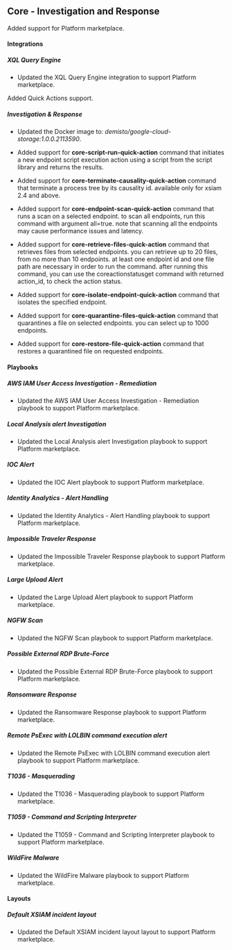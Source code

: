 ## Core - Investigation and Response

Added support for Platform marketplace.

#### Integrations

##### XQL Query Engine

- Updated the XQL Query Engine integration to support Platform marketplace.

Added Quick Actions support.

##### Investigation & Response
- Updated the Docker image to: *demisto/google-cloud-storage:1.0.0.2113590*.





- Added support for **core-script-run-quick-action** command that initiates a new endpoint script execution action using a script from the script library and returns the results.
- Added support for **core-terminate-causality-quick-action** command that terminate a process tree by its causality id. available only for xsiam 2.4 and above.
- Added support for **core-endpoint-scan-quick-action** command that runs a scan on a selected endpoint. to scan all endpoints, run this command with argument all=true. note that scanning all the endpoints may cause performance issues and latency.
- Added support for **core-retrieve-files-quick-action** command that retrieves files from selected endpoints. you can retrieve up to 20 files, from no more than 10 endpoints. at least one endpoint id and one file path are necessary in order to run the command. after running this command, you can use the coreactionstatusget command with returned action_id, to check the action status.
- Added support for **core-isolate-endpoint-quick-action** command that isolates the specified endpoint.
- Added support for **core-quarantine-files-quick-action** command that quarantines a file on selected endpoints. you can select up to 1000 endpoints.
- Added support for **core-restore-file-quick-action** command that restores a quarantined file on requested endpoints.


#### Playbooks

##### AWS IAM User Access Investigation - Remediation

- Updated the AWS IAM User Access Investigation - Remediation playbook to support Platform marketplace.

##### Local Analysis alert Investigation

- Updated the Local Analysis alert Investigation playbook to support Platform marketplace.

##### IOC Alert

- Updated the IOC Alert playbook to support Platform marketplace.

##### Identity Analytics - Alert Handling

- Updated the Identity Analytics - Alert Handling playbook to support Platform marketplace.

##### Impossible Traveler Response

- Updated the Impossible Traveler Response playbook to support Platform marketplace.

##### Large Upload Alert

- Updated the Large Upload Alert playbook to support Platform marketplace.

##### NGFW Scan

- Updated the NGFW Scan playbook to support Platform marketplace.

##### Possible External RDP Brute-Force

- Updated the Possible External RDP Brute-Force playbook to support Platform marketplace.

##### Ransomware Response

- Updated the Ransomware Response playbook to support Platform marketplace.

##### Remote PsExec with LOLBIN command execution alert

- Updated the Remote PsExec with LOLBIN command execution alert playbook to support Platform marketplace.

##### T1036 - Masquerading

- Updated the T1036 - Masquerading playbook to support Platform marketplace.

##### T1059 - Command and Scripting Interpreter

- Updated the T1059 - Command and Scripting Interpreter playbook to support Platform marketplace.

##### WildFire Malware

- Updated the WildFire Malware playbook to support Platform marketplace.


#### Layouts

##### Default XSIAM incident layout

- Updated the Default XSIAM incident layout layout to support Platform marketplace.

